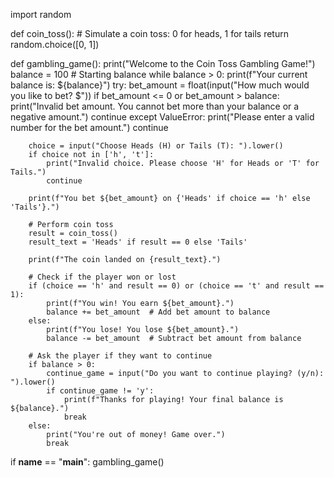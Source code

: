 import random

def coin_toss():
    # Simulate a coin toss: 0 for heads, 1 for tails
    return random.choice([0, 1])

def gambling_game():
    print("Welcome to the Coin Toss Gambling Game!")
    balance = 100  # Starting balance
    while balance > 0:
        print(f"Your current balance is: ${balance}")
        try:
            bet_amount = float(input("How much would you like to bet? $"))
            if bet_amount <= 0 or bet_amount > balance:
                print("Invalid bet amount. You cannot bet more than your balance or a negative amount.")
                continue
        except ValueError:
            print("Please enter a valid number for the bet amount.")
            continue
        
        choice = input("Choose Heads (H) or Tails (T): ").lower()
        if choice not in ['h', 't']:
            print("Invalid choice. Please choose 'H' for Heads or 'T' for Tails.")
            continue
        
        print(f"You bet ${bet_amount} on {'Heads' if choice == 'h' else 'Tails'}.")

        # Perform coin toss
        result = coin_toss()
        result_text = 'Heads' if result == 0 else 'Tails'

        print(f"The coin landed on {result_text}.")

        # Check if the player won or lost
        if (choice == 'h' and result == 0) or (choice == 't' and result == 1):
            print(f"You win! You earn ${bet_amount}.")
            balance += bet_amount  # Add bet amount to balance
        else:
            print(f"You lose! You lose ${bet_amount}.")
            balance -= bet_amount  # Subtract bet amount from balance

        # Ask the player if they want to continue
        if balance > 0:
            continue_game = input("Do you want to continue playing? (y/n): ").lower()
            if continue_game != 'y':
                print(f"Thanks for playing! Your final balance is ${balance}.")
                break
        else:
            print("You're out of money! Game over.")
            break

if __name__ == "__main__":
    gambling_game()



